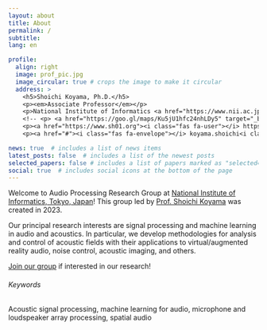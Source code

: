 ```yaml
---
layout: about
title: About
permalink: /
subtitle: 
lang: en

profile:
  align: right
  image: prof_pic.jpg
  image_circular: true # crops the image to make it circular
  address: >
    <h5>Shoichi Koyama, Ph.D.</h5>
    <p><em>Associate Professor</em></p>
    <p>National Institute of Informatics <a href="https://www.nii.ac.jp/en/" target="_blank" rel="noopener noreferrer"><i class="fas fa-external-link-alt"></i></a> / SOKENDAI <a href="https://www.soken.ac.jp/en/" target="_blank" rel="noopener noreferrer"><i class="fas fa-external-link-alt"></i></a></p>
    <!-- <p> <a href="https://goo.gl/maps/Ku5jU1hfc24nhLDy5" target="_blank" rel="noopener noreferrer"><i class="fas fa-map-marked-alt"></i></a> 2-1-2 Hitotsubashi, Chiyoda-ku, Tokyo 101-8439, Japan</p> -->
    <p><a href="https://www.sh01.org"><i class="fas fa-user"></i> https://www.sh01.org</a></p>
    <p><a href="#"><i class="fas fa-envelope"></i> koyama.shoichi<i class="fas fa-at"></i>ieee.org</a></p>

news: true  # includes a list of news items
latest_posts: false  # includes a list of the newest posts
selected_papers: false # includes a list of papers marked as "selected={true}"
social: true  # includes social icons at the bottom of the page
---
```


Welcome to Audio Processing Research Group at [National Institute of Informatics, Tokyo, Japan](https://www.nii.ac.jp/en/)! This group led by [Prof. Shoichi Koyama](https://www.sh01.org) was created in 2023. 

Our principal research interests are signal processing and machine learning in audio and acoustics. In particular, we develop methodologies for analysis and control of acoustic fields with their applications to virtual/augmented reality audio, noise control, acoustic imaging, and others.

[Join our group](recruitment/) if interested in our research!

###### Keywords
Acoustic signal processing, machine learning for audio, microphone and loudspeaker array processing, spatial audio

<p style="clear:both"></p>